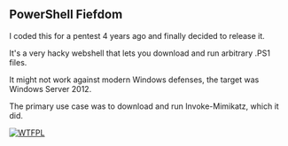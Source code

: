 ## PowerShell Fiefdom

I coded this for a pentest 4 years ago and finally decided to release it.  

It's a very hacky webshell that lets you download and run arbitrary .PS1 files.  

It might not work against modern Windows defenses, the target was Windows Server 2012.  

The primary use case was to download and run Invoke-Mimikatz, which it did.  

[![WTFPL](http://www.wtfpl.net/wp-content/uploads/2012/12/wtfpl-badge-4.png)](http://www.wtfpl.net/)
